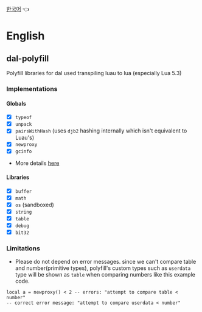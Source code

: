 
[한국어](README_kr.md) 👈
# English

## dal-polyfill
Polyfill libraries for dal used transpiling luau to lua (especially Lua 5.3)

### Implementations
#### Globals
- [x] `typeof`
- [x] `unpack`
- [x] `pairsWithHash` (uses `djb2` hashing internally which isn't equivalent to Luau's)
- [x] `newproxy`
- [x] `gcinfo`
- More details [here](libs/globals.luau)

#### Libraries
- [x] `buffer`
- [x] `math`
- [x] `os` (sandboxed)
- [x] `string`
- [x] `table`
- [x] `debug`
- [x] `bit32`

### Limitations
- Please do not depend on error messages. since we can't compare table and number(primitive types), polyfill's custom types such as `userdata` type will be shown as `table` when comparing numbers like this example code.
```luau
local a = newproxy() < 2 -- errors: "attempt to compare table < number"
-- correct error message: "attempt to compare userdata < number"
```
